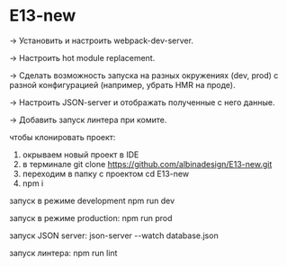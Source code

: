 # E13-new
-> Установить и настроить webpack-dev-server.

-> Настроить hot module replacement.

-> Сделать возможность запуска на разных окружениях (dev, prod) c разной конфигурацией (например, убрать HMR на проде).

-> Настроить JSON-server и отображать полученные с него данные.

-> Добавить запуск линтера при комите.


чтобы клонировать проект: 
1) окрываем новый проект в IDE
2) в терминале git clone https://github.com/albinadesign/E13-new.git
3) переходим в папку с проектом cd E13-new
4) npm i

запуск в режиме development npm run dev

запуск в режиме production: npm run prod

запуск JSON server: json-server --watch database.json

запуск линтера: npm run lint
